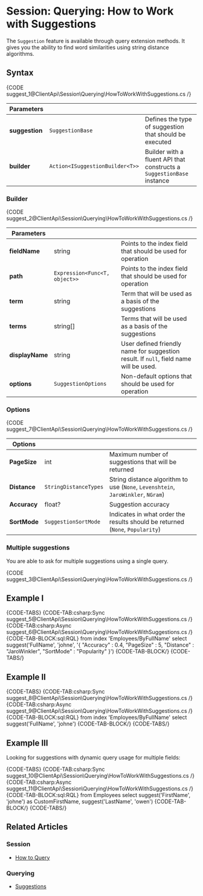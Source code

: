# Session: Querying: How to Work with Suggestions

The `Suggestion` feature is available through query extension methods. It gives you the ability to find word similarities using string distance algorithms.

## Syntax

{CODE suggest_1@ClientApi\Session\Querying\HowToWorkWithSuggestions.cs /}

| Parameters | | |
| ------------- | ------------- | ----- |
| **suggestion** | `SuggestionBase`  | Defines the type of suggestion that should be executed |
| **builder** | `Action<ISuggestionBuilder<T>>` | Builder with a fluent API that constructs a `SuggestionBase` instance |

### Builder

{CODE suggest_2@ClientApi\Session\Querying\HowToWorkWithSuggestions.cs /}

| Parameters | | |
| ------------- | ------------- | ----- |
| **fieldName** | string | Points to the index field that should be used for operation |
| **path** | `Expression<Func<T, object>>` | Points to the index field that should be used for operation |
| **term** | string | Term that will be used as a basis of the suggestions |
| **terms** | string[] | Terms that will be used as a basis of the suggestions |
| **displayName** | string | User defined friendly name for suggestion result. If `null`, field name will be used.  |
| **options** | `SuggestionOptions` | Non-default options that should be used for operation |

### Options

{CODE suggest_7@ClientApi\Session\Querying\HowToWorkWithSuggestions.cs /}

| Options | | |
| ------------- | ------------- | ----- |
| **PageSize** | int | Maximum number of suggestions that will be returned |
| **Distance** | `StringDistanceTypes` | String distance algorithm to use (`None`, `Levenshtein`, `JaroWinkler`, `NGram`) |
| **Accuracy** | float? | Suggestion accuracy |
| **SortMode** | `SuggestionSortMode` | Indicates in what order the results should be returned (`None`, `Popularity`) |

### Multiple suggestions

You are able to ask for multiple suggestions using a single query.

{CODE suggest_3@ClientApi\Session\Querying\HowToWorkWithSuggestions.cs /}

## Example I

{CODE-TABS}
{CODE-TAB:csharp:Sync suggest_5@ClientApi\Session\Querying\HowToWorkWithSuggestions.cs /}
{CODE-TAB:csharp:Async suggest_6@ClientApi\Session\Querying\HowToWorkWithSuggestions.cs /}
{CODE-TAB-BLOCK:sql:RQL}
from index 'Employees/ByFullName' 
select suggest('FullName', 'johne', '{ "Accuracy" : 0.4, "PageSize" : 5, "Distance" : "JaroWinkler", "SortMode" : "Popularity" }')
{CODE-TAB-BLOCK/}
{CODE-TABS/}

## Example II

{CODE-TABS}
{CODE-TAB:csharp:Sync suggest_8@ClientApi\Session\Querying\HowToWorkWithSuggestions.cs /}
{CODE-TAB:csharp:Async suggest_9@ClientApi\Session\Querying\HowToWorkWithSuggestions.cs /}
{CODE-TAB-BLOCK:sql:RQL}
from index 'Employees/ByFullName' 
select suggest('FullName', 'johne')
{CODE-TAB-BLOCK/}
{CODE-TABS/}


## Example III

Looking for suggestions with dynamic query usage for multiple fields:

{CODE-TABS}
{CODE-TAB:csharp:Sync suggest_10@ClientApi\Session\Querying\HowToWorkWithSuggestions.cs /}
{CODE-TAB:csharp:Async suggest_11@ClientApi\Session\Querying\HowToWorkWithSuggestions.cs /}
{CODE-TAB-BLOCK:sql:RQL}
from Employees 
select suggest('FirstName', 'johne') as CustomFirstName, suggest('LastName', 'owen')
{CODE-TAB-BLOCK/}
{CODE-TABS/}

## Related Articles

### Session

- [How to Query](../../../client-api/session/querying/how-to-query)

### Querying

- [Suggestions](../../../indexes/querying/suggestions)
